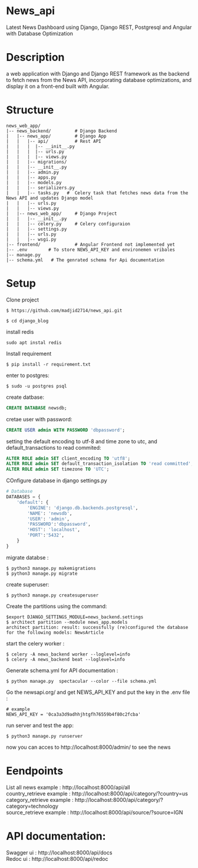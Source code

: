 # News_api
Latest News Dashboard using Django, Django REST, Postgresql and Angular with Database Optimization
# Description
a web application with Django and Django REST framework as the backend to fetch
news from the News API, incorporating database optimizations, and display it on a front-end
built with Angular.
# Structure
```
news_web_app/
|-- news_backend/         # Django Backend
|   |-- news_app/         # Django App
|   |   |-- api/          # Rest API
|   |   |  |-- __init__.py
|   |   |  |-- urls.py
|   |   |  |-- views.py
|   |   |-- migrations/
|   |   |-- __init__.py
|   |   |-- admin.py
|   |   |-- apps.py
|   |   |-- models.py
|   |   |-- serializers.py
|   |   |-- tasks.py   #  Celery task that fetches news data from the News API and updates Django model
|   |   |-- urls.py
|   |   |-- views.py
|   |-- news_web_app/     # Django Project
|   |   |-- __init__.py
|   |   |-- celery.py     # Celery configuraion
|   |   |-- settings.py
|   |   |-- urls.py
|   |   |-- wsgi.py
|-- frontend/             # Angular Frontend not implemented yet
|-- .env        # To store NEWS_API_KEY and environemen vribales
|-- manage.py
|-- schema.yml   # The genrated schema for Api documentation
```
# Setup
Clone project
```shell
$ https://github.com/madjid2714/news_api.git
```
```shell
$ cd django_blog
```
install redis 
```shell
sudo apt instal redis
```
Install requirement
```shell
$ pip install -r requirement.txt
```
enter to postgres:
```shell
$ sudo -u postgres psql
```
create datbase:
```sql
CREATE DATABASE newsdb;
```
cretae user with password:
```sql
CREATE USER admin WITH PASSWORD 'dbpassword';
```
setting the default encoding to utf-8 and time zone to utc, and default_transactions to read commited:

```sql
ALTER ROLE admin SET client_encoding TO 'utf8';
ALTER ROLE admin SET default_transaction_isolation TO 'read committed';
ALTER ROLE admin SET timezone TO 'UTC';
```
COnfigure database in django settings.py
```python
# Database
DATABASES = {
    'default': {
        'ENGINE': 'django.db.backends.postgresql',
        'NAME': 'newsdb',
        'USER': 'admin',
        'PASSWORD':'dbpassword',
        'HOST': 'localhost',
        'PORT':'5432',
    }
}
```
migrate databse :
```shell
$ python3 manage.py makemigrations
$ python3 manage.py migrate
```
create superuser:
```shell
$ python3 manage.py createsuperuser
```
Create the partitions using the command:
```shell
$export DJANGO_SETTINGS_MODULE=news_backend.settings
$ architect partition --module news_app.models
architect partition: result: successfully (re)configured the database for the following models: NewsArticle 
```
start the celery worker :
```shell
$ celery -A news_backend worker --loglevel=info
$ celery -A news_backend beat --loglevel=info
```

Generate schema.yml  for API documentation :
```shell
$ python manage.py  spectacular --color --file schema.yml
```
Go the newsapi.org/ and get NEWS_API_KEY and put the key in the .env file :
```env
# example
NEWS_API_KEY = '0ca3a3d9adhhjhtgfh76559b4f80c2fcba'
```
run server and test the app:
```shell
$ python3 manage.py runserver
```
now you can acces to http://localhost:8000/admin/  to see the news

# Eendpoints
List all news example : http://localhost:8000/api/all <br>
country_retrieve example : http://localhost:8000/api/category/?country=us <br>
category_retrieve example : http://localhost:8000/api/category/?category=technology <br>
source_retrieve example : http://localhost:8000/api/source/?source=IGN <br>

# API documentation:
Swagger ui : http://localhost:8000/api/docs <br>
Redoc ui : http://localhost:8000/api/redoc <br>

